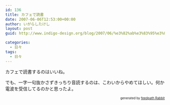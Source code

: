 ```yaml
---
id: 136
title: カフェで読書
date: 2007-06-06T12:53:00+00:00
author: いがらしたけし
layout: post
guid: http://www.indigo-design.org/blog/2007/06/%e3%82%ab%e3%83%95%e3%82%a7%e3%81%a7%e8%aa%ad%e6%9b%b8/

categories:
  - 日々
tags:
  - 日々
---
```

カフェで読書するのはいいね。

でも、一字一句抜かさずきっちり音読するのは、こわいからやめてほしい。何か電波を受信してるのかと思ったよ。

<!--feedpath info start-->

<div style="text-align: right;font-size: 10px">
  &nbsp;&nbsp;<span>generated by <a href="http://feedpath.jp" title="feedpath Rabbit" target="_blank">feedpath Rabbit</a></span>
</div>

<!--feedpath info end-->
